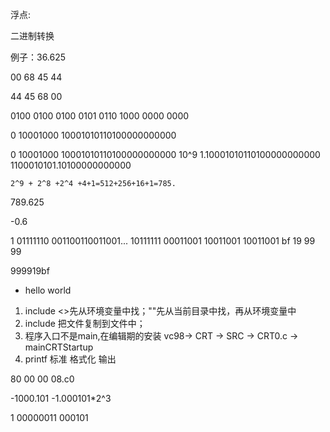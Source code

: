 浮点:

二进制转换


例子：36.625




00 68 45 44

44 45 68 00

0100 0100 0100 0101 0110 1000 0000 0000

0 10001000 10001010110100000000000

0 10001000  10001010110100000000000
    10^9  1.10001010110100000000000
    1100010101.10100000000000

    2^9 + 2^8 +2^4 +4+1=512+256+16+1=785.


789.625



-0.6

1 01111110 001100110011001...
10111111 00011001 10011001 10011001 
bf        19      99        99

999919bf




- hello world

 1. include <>先从环境变量中找；""先从当前目录中找，再从环境变量中
 2. include 把文件复制到文件中；
 3. 程序入口不是main,在编辑期的安装  vc98-> CRT -> SRC -> CRT0.c  -> mainCRTStartup
 4. printf  标准 格式化 输出

    



80 00 00  08.c0

-1000.101
-1.000101*2^3

1 00000011 000101
